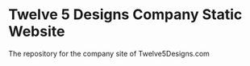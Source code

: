 # Twelve 5 Designs Company Static Website
The repository for the company site of Twelve5Designs.com
